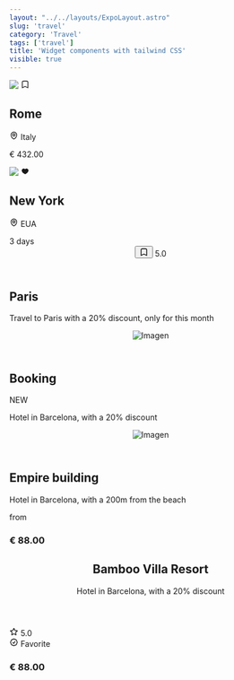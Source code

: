 ```yaml
---
layout: "../../layouts/ExpoLayout.astro"
slug: 'travel'
category: 'Travel'
tags: ['travel']
title: 'Widget components with tailwind CSS'
visible: true
---
```


<section class="grid grid-cols-2 gap-3">
  <article class="border shadow-sm break-inside rounded-xl overflow-hidden mb-3 text-sm bg-white dark:bg-gray-950 dark:text-white dark:border-gray-900" data-filter="travel">
    <div class="w-full relative">
      <img src="https://images.pexels.com/photos/532263/pexels-photo-532263.jpeg?auto=compress&cs=tinysrgb&w=1260&h=750&dpr=2" class="w-full h-full object-cover aspect-square">
      <span class="absolute top-2 right-2 h-7 w-7 flex items-center justify-center rounded-full bg-white/70 text-black backdrop-blur-md shadow-md">
        <svg width="16" height="16" fill="none" stroke-width="2" stroke="currentColor" viewBox="0 0 24 24" xmlns="http://www.w3.org/2000/svg" aria-hidden="true">
          <path stroke-linecap="round" stroke-linejoin="round" d="M17.593 3.322c1.1.128 1.907 1.077 1.907 2.185V21L12 17.25 4.5 21V5.507c0-1.108.806-2.057 1.907-2.185a48.507 48.507 0 0 1 11.186 0Z"></path>
        </svg>
      </span>
    </div>
    <section class="flex flex-col p-3 gap-1">
      <h2 class="text-base font-medium">Rome</h2>
      <div class="flex items-center justify-between">
        <p class="flex items-center gap-1 text-gray-600">
          <svg width="16" height="16" fill="none" stroke-width="2" stroke="currentColor" viewBox="0 0 24 24" xmlns="http://www.w3.org/2000/svg" aria-hidden="true">
            <path stroke-linecap="round" stroke-linejoin="round" d="M15 10.5a3 3 0 1 1-6 0 3 3 0 0 1 6 0Z"></path>
            <path stroke-linecap="round" stroke-linejoin="round" d="M19.5 10.5c0 7.142-7.5 11.25-7.5 11.25S4.5 17.642 4.5 10.5a7.5 7.5 0 1 1 15 0Z"></path>
          </svg>
          <span class="mt-1">Italy</span>
        </p>
        <p class="font-medium">€ 432.00</p>
      </div>
    </section>
  </article>
  <article class="border shadow-sm break-inside rounded-xl overflow-hidden mb-3 text-sm bg-white dark:bg-gray-950 dark:text-white dark:border-gray-900" data-filter="travel">
    <div class="w-full relative">
      <img src="https://images.pexels.com/photos/1486222/pexels-photo-1486222.jpeg?auto=compress&cs=tinysrgb&w=1260&h=750&dpr=2" class="w-full h-full object-cover aspect-square">
      <span class="absolute top-2 right-2 h-7 w-7 flex items-center justify-center rounded-full bg-white/70 text-black backdrop-blur-md shadow-md">
        <svg  width="16" height="16" fill="currentColor" viewBox="0 0 16 16" xmlns="http://www.w3.org/2000/svg" aria-hidden="true">
          <path d="M2 6.342a3.375 3.375 0 0 1 6-2.088 3.375 3.375 0 0 1 5.997 2.26c-.063 2.134-1.618 3.76-2.955 4.784a14.437 14.437 0 0 1-2.676 1.61c-.02.01-.038.017-.05.022l-.014.006-.004.002h-.002a.75.75 0 0 1-.592.001h-.002l-.004-.003-.015-.006a5.528 5.528 0 0 1-.232-.107 14.395 14.395 0 0 1-2.535-1.557C3.564 10.22 1.999 8.558 1.999 6.38L2 6.342Z"></path>
        </svg>
      </span>
    </div>
    <section class="flex flex-col p-3 gap-1">
      <h2 class="text-base font-medium">New York</h2>
      <div class="flex items-center justify-between">
        <p class="flex items-center gap-1 text-gray-600">
          <svg width="16" height="16" fill="none" stroke-width="2" stroke="currentColor" viewBox="0 0 24 24" xmlns="http://www.w3.org/2000/svg" aria-hidden="true">
            <path stroke-linecap="round" stroke-linejoin="round" d="M15 10.5a3 3 0 1 1-6 0 3 3 0 0 1 6 0Z"></path>
            <path stroke-linecap="round" stroke-linejoin="round" d="M19.5 10.5c0 7.142-7.5 11.25-7.5 11.25S4.5 17.642 4.5 10.5a7.5 7.5 0 1 1 15 0Z"></path>
          </svg>
          <span class="mt-1">EUA</span>
        </p>
        <span class="h-6 px-2 inline-flex items-center text-xs leading-5 font-medium rounded-full bg-emerald-100 text-green-800 dark:bg-emerald-500/30 dark:text-emerald-300">3 days</span>
      </div>
    </section>
  </article>
</section>

<article class="border relative shadow-sm break-inside flex items-center flex-col justify-between rounded-xl overflow-hidden mb-3 text-sm bg-gray-800 dark:border-gray-950" data-filter="travel">
  <header class="w-full p-4 flex items-center justify-between">
    <button class="w-8 h-8 flex items-center justify-center rounded-full bg-white text-black">
      <svg width="16" height="16" fill="none" stroke-width="2" stroke="currentColor" viewBox="0 0 24 24" xmlns="http://www.w3.org/2000/svg" aria-hidden="true">
        <path stroke-linecap="round" stroke-linejoin="round" d="M17.593 3.322c1.1.128 1.907 1.077 1.907 2.185V21L12 17.25 4.5 21V5.507c0-1.108.806-2.057 1.907-2.185a48.507 48.507 0 0 1 11.186 0Z"></path>
      </svg>
    </button>
    <span class="w-8 h-8 flex items-center justify-center rounded-full text-sm font-medium text-black bg-white">
      5.0
    </span>
  </header>
  <div class="w-full flex flex-col gap-1 bg-gradient-to-t from-black/50 to-transparent p-4">
    <h2 class="font-medium text-xl text-white">Paris</h2>
    <p class="text-gray-300">Travel to Paris with a 20% discount, only for this month</p>
  </div>
</article>

<article class="border shadow-sm break-inside grid grid-cols-12 rounded-xl overflow-hidden mb-3 text-sm bg-white dark:bg-gray-950 dark:text-white dark:border-gray-900" data-filter="travel">
  <header class="col-span-4 flex-none">
    <img class="w-full h-full aspect-square object-cover" src="https://images.pexels.com/photos/2034335/pexels-photo-2034335.jpeg?auto=compress&cs=tinysrgb&w=1260&h=750&dpr=2" alt="Imagen">
  </header>
  <section class="col-span-8 flex flex-col p-3 gap-1">
    <div class="flex items-center justify-between">
      <h2 class="text-base font-semibold block">Booking</h2>
      <span class="h-6 px-2 inline-flex items-center text-xs font-medium rounded-md uppercase bg-rose-100 text-rose-800 dark:bg-rose-500/30 dark:text-rose-300">NEW</span>
    </div>
    <p class="text-gray-600 dark:text-gray-400">Hotel in Barcelona, with a 20% discount</p>
  </section>
</article>

<article class="border shadow-sm break-inside grid grid-cols-12 rounded-xl overflow-hidden mb-3 text-sm bg-white dark:bg-gray-950 dark:text-white dark:border-gray-900" data-filter="travel">
  <header class="col-span-3 flex-none">
    <img class="w-full h-full aspect-square object-cover" src="https://images.pexels.com/photos/1268855/pexels-photo-1268855.jpeg?auto=compress&cs=tinysrgb&w=1260&h=750&dpr=2" alt="Imagen">
  </header>
  <section class="col-span-9 flex flex-col p-3">
    <div class="flex items-start justify-between gap-4">
      <div class="flex flex-col">
        <h2 class="text-base font-medium block">Empire building</h2>
        <p class="text-xs text-gray-600">Hotel in Barcelona, with a 200m from the beach</p>
      </div>
      <div class="flex flex-none flex-col gap-1 mt-1">
        <span class="text-xs text-right text-gray-500">from</span>
        <h3 class="font-medium">€ 88.00</h3>
      </div>
    </div>
  </section>
</article>

<article class="border shadow-sm break-inside rounded-xl p-4 mb-3 text-sm bg-white dark:bg-gray-950 dark:text-white dark:border-gray-900" data-filter="travel">
  <header>
    <h2 class="text-base font-medium">Bamboo Villa Resort</h2>
    <p class="text-xs text-gray-600">Hotel in Barcelona, with a 20% discount</p>
  </header>
  <section class="flex items-center justify-between mt-4">
    <div class="flex items-center gap-2">
      <div class="h-6 px-2 gap-1 inline-flex items-center text-xs font-medium rounded-full uppercase bg-yellow-100 text-black">
        <svg width="16" height="16" fill="none" stroke-width="2" stroke="currentColor" viewBox="0 0 24 24" xmlns="http://www.w3.org/2000/svg" aria-hidden="true">
          <path stroke-linecap="round" stroke-linejoin="round" d="M11.48 3.499a.562.562 0 0 1 1.04 0l2.125 5.111a.563.563 0 0 0 .475.345l5.518.442c.499.04.701.663.321.988l-4.204 3.602a.563.563 0 0 0-.182.557l1.285 5.385a.562.562 0 0 1-.84.61l-4.725-2.885a.562.562 0 0 0-.586 0L6.982 20.54a.562.562 0 0 1-.84-.61l1.285-5.386a.562.562 0 0 0-.182-.557l-4.204-3.602a.562.562 0 0 1 .321-.988l5.518-.442a.563.563 0 0 0 .475-.345L11.48 3.5Z"></path>
        </svg>
        <span>5.0</span>
      </div>
      <div class="h-6 px-2 gap-1 inline-flex items-center text-xs font-medium rounded-full uppercase bg-cyan-100 text-black">
        <svg width="16" height="16" fill="none" stroke-width="2" stroke="currentColor" viewBox="0 0 24 24" xmlns="http://www.w3.org/2000/svg" aria-hidden="true">
          <path stroke-linecap="round" stroke-linejoin="round" d="M9 12.75 11.25 15 15 9.75M21 12c0 1.268-.63 2.39-1.593 3.068a3.745 3.745 0 0 1-1.043 3.296 3.745 3.745 0 0 1-3.296 1.043A3.745 3.745 0 0 1 12 21c-1.268 0-2.39-.63-3.068-1.593a3.746 3.746 0 0 1-3.296-1.043 3.745 3.745 0 0 1-1.043-3.296A3.745 3.745 0 0 1 3 12c0-1.268.63-2.39 1.593-3.068a3.745 3.745 0 0 1 1.043-3.296 3.746 3.746 0 0 1 3.296-1.043A3.746 3.746 0 0 1 12 3c1.268 0 2.39.63 3.068 1.593a3.746 3.746 0 0 1 3.296 1.043 3.746 3.746 0 0 1 1.043 3.296A3.745 3.745 0 0 1 21 12Z"></path>
        </svg>
        <span>Favorite</span>
      </div>
    </div>
    <div class="flex items-center gap-1">
      <h3 class="text-base font-medium">€ 88.00</h3>
    </div>
  </section>
</article>

<article class="border shadow-sm break-inside flex items-center justify-between rounded-xl p-4 mb-3 text-sm bg-white dark:bg-gray-950 dark:text-white dark:border-gray-900" data-filter="travel"></article>

<article class="border shadow-sm break-inside flex items-center justify-between rounded-xl p-4 mb-3 text-sm bg-white dark:bg-gray-950 dark:text-white dark:border-gray-900" data-filter="travel"></article>

<article class="border shadow-sm break-inside flex items-center justify-between rounded-xl p-4 mb-3 text-sm bg-white dark:bg-gray-950 dark:text-white dark:border-gray-900" data-filter="travel"></article>

<article class="border shadow-sm break-inside flex items-center justify-between rounded-xl p-4 mb-3 text-sm bg-white dark:bg-gray-950 dark:text-white dark:border-gray-900" data-filter="travel"></article>

<article class="border shadow-sm break-inside flex items-center justify-between rounded-xl p-4 mb-3 text-sm bg-white dark:bg-gray-950 dark:text-white dark:border-gray-900" data-filter="travel"></article>


